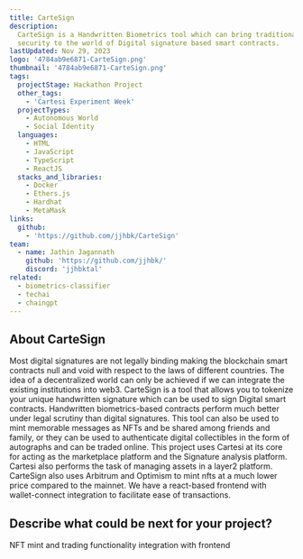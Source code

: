 ```yaml
---
title: CarteSign
description:
  CarteSign is a Handwritten Biometrics tool which can bring traditional
  security to the world of Digital signature based smart contracts.
lastUpdated: Nov 29, 2023
logo: '4784ab9e6871-CarteSign.png'
thumbnail: '4784ab9e6871-CarteSign.png'
tags:
  projectStage: Hackathon Project
  other_tags:
    - 'Cartesi Experiment Week'
  projectTypes:
    - Autonomous World
    - Social Identity
  languages:
    - HTML
    - JavaScript
    - TypeScript
    - ReactJS
  stacks_and_libraries:
    - Docker
    - Ethers.js
    - Hardhat
    - MetaMask
links:
  github:
    - 'https://github.com/jjhbk/CarteSign'
team:
  - name: Jathin Jagannath
    github: 'https://github.com/jjhbk/'
    discord: 'jjhbktal'
related:
  - biometrics-classifier
  - techai
  - chaingpt
---
```


## About CarteSign

Most digital signatures are not legally binding making the blockchain smart
contracts null and void with respect to the laws of different countries. The
idea of a decentralized world can only be achieved if we can integrate the
existing institutions into web3. CarteSign is a tool that allows you to tokenize
your unique handwritten signature which can be used to sign Digital smart
contracts. Handwritten biometrics-based contracts perform much better under
legal scrutiny than digital signatures. This tool can also be used to mint
memorable messages as NFTs and be shared among friends and family, or they can
be used to authenticate digital collectibles in the form of autographs and can
be traded online. This project uses Cartesi at its core for acting as the
marketplace platform and the Signature analysis platform. Cartesi also performs
the task of managing assets in a layer2 platform. CarteSign also uses Arbitrum
and Optimism to mint nfts at a much lower price compared to the mainnet. We have
a react-based frontend with wallet-connect integration to facilitate ease of
transactions.

## Describe what could be next for your project?

NFT mint and trading functionality integration with frontend
